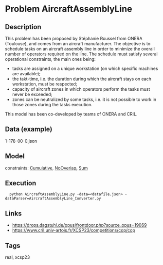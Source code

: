 # Problem AircraftAssemblyLine
## Description
This problem has been proposed by Stéphanie Roussel from ONERA (Toulouse), and comes from an aircraft manufacturer.
The objective is to schedule tasks on an aircraft assembly line in order to minimize the overall number of operators required on the line.
The schedule must satisfy several operational constraints, the main ones being:
- tasks are assigned on a unique workstation (on which specific machines are available);
- the takt-time, i.e. the duration during which the aircraft stays on each workstation, must be respected;
- capacity of aircraft zones in which operators perform the tasks must never be exceeded;
- zones can be neutralized by some tasks, i.e. it is not possible to work in those zones during the tasks execution.

This model has been co-developed by teams of ONERA and CRIL.

## Data (example)
  1-178-00-0.json

## Model
  constraints: [Cumulative](http://pycsp.org/documentation/constraints/Cumulative), [NoOverlap](http://pycsp.org/documentation/constraints/NoOverlap), [Sum](http://pycsp.org/documentation/constraints/Sum)

## Execution
```
  python AircraftAssemblyLine.py -data=<datafile.json> -dataParser=AircraftAssemblyLine_Converter.py
```

## Links
  - https://drops.dagstuhl.de/opus/frontdoor.php?source_opus=19069
  - https://www.cril.univ-artois.fr/XCSP23/competitions/cop/cop

## Tags
  real, xcsp23
